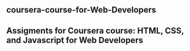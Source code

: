 ## coursera-course-for-Web-Developers
## Assigments for Coursera course:  HTML, CSS, and Javascript for Web Developers
